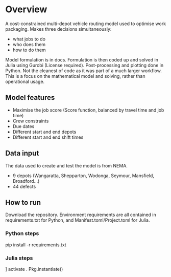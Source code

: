 # Overview
A cost-constrained multi-depot vehicle routing model used to optimise work packaging. Makes three decisions simultaneously:
- what jobs to do 
- who does them  
- how to do them

Model formulation is in docs. Formulation is then coded up and solved in Julia using Gurobi (License required). Post-processing and plotting done in Python. Not the cleanest of code as it was part of a much larger workflow. This is a focus on the mathematical model and solving, rather than operational usage.

## Model features
- Maximise the job score (Score function, balanced by travel time and job time)
- Crew constraints
- Due dates
- Different start and end depots
- Different start and end shift times

## Data input
The data used to create and test the model is from NEMA. 
- 9 depots (Wangaratta, Shepparton, Wodonga, Seymour, Mansfield, Broadford...)
- 44 defects

## How to run
Download the repository. Environment requirements are all contained in requirements.txt for Python, and Manifest.toml/Project.toml for Julia.

### Python steps
pip install -r requirements.txt

### Julia steps
] activate .
Pkg.instantiate()
